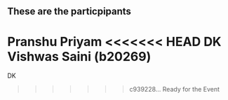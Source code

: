 ## These are the particpipants
Pranshu
Priyam
<<<<<<< HEAD
DK
Vishwas Saini (b20269)
=======
DK
>>>>>>> c939228... Ready for the Event
